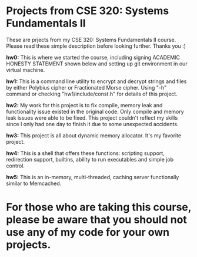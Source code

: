 Projects from CSE 320: Systems Fundamentals II
================================================================================
These are prjects from my CSE 320: Systems Fundamentals II course. Please read 
these simple description before looking further. Thanks you :)

**hw0:**  This is where we started the course, including signing ACADEMIC HONESTY STATEMENT 
shown below and setting up git environment in our virtual machine.

**hw1:**  This is a command line utility to encrypt and decrypt strings and files by either Polybius cipher or Fractionated Morse cipher. Using "-h" command or checking "hw1/include/const.h" for details of this project.

**hw2:** My work for this project is to fix compile, memory leak and functionality issue existed in the original code.  Only compile and memory leak issues were able to be fixed. This project couldn't reflect my skills since I only had one day to finish it due to some unexpected accidents. 

**hw3:** This project is all about dynamic memory allocator. It's my favorite project.

**hw4:** This is a shell that offers these functions: scripting support, redirection support, builtins, ability to run executables and simple job control.

**hw5:** This is an in-memory, multi-threaded, caching server functionally similar to Memcached.


For those who are taking this course, please be aware that you should not use any of my code for your own projects.
================================================================================
